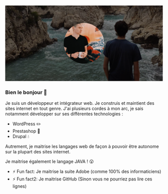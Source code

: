 ![Screenshot](pierre-image.png)
### Bien le bonjour 👻
Je suis un développeur et intégrateur web. Je construis et maintient des sites internet en tout genre. 
J'ai plusieurs cordes à mon arc, je sais notamment développer sur ses différentes technologies : 
* WordPress ✏️
* Prestashop 🐧
* Drupal 💧

Autrement, je maitrise les langages web de façon à pouvoir être autonome sur la plupart des sites internet.

Je maitrise également le langage JAVA ! 😮

- ⚡ Fun fact: Je maitrise la suite Adobe (comme 100% des informaticiens)
- ⚡ Fun fact2: Je maitrise GitHub (Sinon vous ne pourriez pas lire ces lignes)

